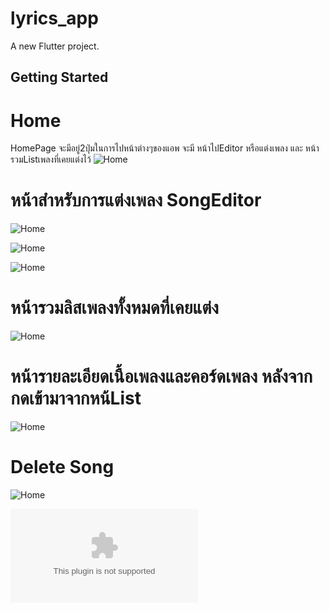 # lyrics_app

A new Flutter project.
## Getting Started
# Home 
HomePage จะมีอยู่2ปุ่มในการไปหน้าต่างๆของแอพ จะมี หน้าไปEditor หรือแต่งเพลง และ หน้ารวมListเพลงที่เคยแต่งไว้
![Home](/Screenshot/Home.png)

# หน้าสำหรับการแต่งเพลง SongEditor
![Home](/Screenshot/SongEditor.png)

![Home](/Screenshot/Edit1.png)

![Home](/Screenshot/Edit2.png)

# หน้ารวมลิสเพลงทั้งหมดที่เคยแต่ง
![Home](/Screenshot/ListSongPage.png)

# หน้ารายละเอียดเนื้อเพลงและคอร์ดเพลง หลังจากกดเข้ามาจากหน้List
![Home](/Screenshot/DetailSong.png)

# Delete Song
![Home](/Screenshot/DeleteSong.png)

![Home](Lyrics_App/app-release.apk)

